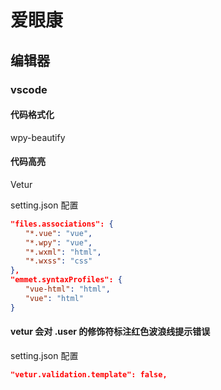 # 爱眼康

## 编辑器

### vscode

#### 代码格式化

wpy-beautify

#### 代码高亮

Vetur

setting.json 配置

``` json
"files.associations": {
　　"*.vue": "vue",
　　"*.wpy": "vue",
　　"*.wxml": "html",
　　"*.wxss": "css"
},
"emmet.syntaxProfiles": {
　　"vue-html": "html",
　　"vue": "html"
}
```

#### vetur 会对 .user 的修饰符标注红色波浪线提示错误


setting.json 配置

``` json
"vetur.validation.template": false,
```

